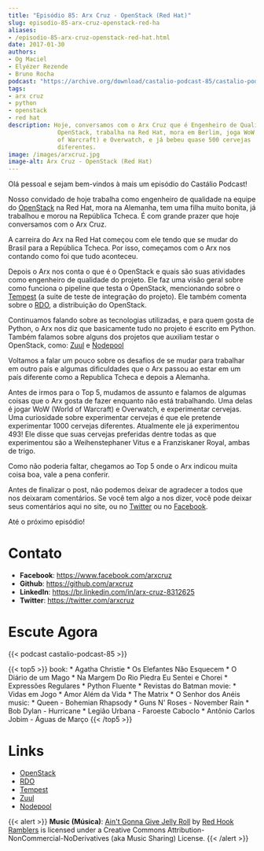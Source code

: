 ```yaml
---
title: "Episódio 85: Arx Cruz - OpenStack (Red Hat)"
slug: episodio-85-arx-cruz-openstack-red-ha
aliases:
- /episodio-85-arx-cruz-openstack-red-hat.html
date: 2017-01-30
authors:
- Og Maciel
- Elyézer Rezende
- Bruno Rocha
podcast: "https://archive.org/download/castalio-podcast-85/castalio-podcast-85.mp3"
tags:
- arx cruz
- python
- openstack
- red hat
description: Hoje, conversamos com o Arx Cruz que é Engenheiro de Qualidade no
              OpenStack, trabalha na Red Hat, mora em Berlim, joga WoW (World
              of Warcraft) e Overwatch, e já bebeu quase 500 cervejas
              diferentes.
image: /images/arxcruz.jpg
image-alt: Arx Cruz - OpenStack (Red Hat)
---
```


Olá pessoal e sejam bem-vindos à mais um episódio do Castálio Podcast!

Nosso convidado de hoje trabalha como engenheiro de qualidade na equipe do
[OpenStack](https://www.openstack.org/) na Red Hat, mora na Alemanha, tem uma
filha muito bonita, já trabalhou e morou na República Tcheca. É com grande
prazer que hoje conversamos com o Arx Cruz.

<div class="clearfix"></div>

A carreira do Arx na Red Hat começou com ele tendo que se mudar do Brasil para
a República Tcheca. Por isso, começamos com o Arx nos contando como foi que
tudo aconteceu.

Depois o Arx nos conta o que é o OpenStack e quais são suas atividades como
engenheiro de qualidade do projeto. Ele faz uma visão geral sobre como funciona
o pipeline que testa o OpenStack, mencionando sobre o
[Tempest](http://docs.openstack.org/developer/tempest/overview.html) (a suite
de teste de integração do projeto). Ele também comenta sobre o
[RDO](https://www.rdoproject.org/), a distribuição do OpenStack.

Continuamos falando sobre as tecnologias utilizadas, e para quem gosta de
Python, o Arx nos diz que basicamente tudo no projeto é escrito em Python.
Também falamos sobre alguns dos projetos que auxiliam testar o OpenStack, como:
[Zuul](http://docs.openstack.org/infra/system-config/zuul.html) e
[Nodepool](http://docs.openstack.org/infra/system-config/nodepool.html)

Voltamos a falar um pouco sobre os desafios de se mudar para trabalhar em outro
país e algumas dificuldades que o Arx passou ao estar em um país diferente como
a Republica Tcheca e depois a Alemanha.

Antes de irmos para o Top 5, mudamos de assunto e falamos de algumas coisas que
o Arx gosta de fazer enquanto não está trabalhando. Uma delas é jogar WoW
(World of Warcraft) e Overwatch, e experimentar cervejas. Uma curiosidade sobre
experimentar cervejas é que ele pretende experimentar 1000 cervejas diferentes.
Atualmente ele já experimentou 493! Ele disse que suas cervejas preferidas
dentre todas as que experimentou são a Weihenstephaner Vitus e a Franziskaner
Royal, ambas de trigo.

Como não poderia faltar, chegamos ao Top 5 onde o Arx indicou muita coisa boa,
vale a pena conferir.

Antes de finalizar o post, não podemos deixar de agradecer a todos que nos
deixaram comentários. Se você tem algo a nos dizer, você pode deixar seus
comentários aqui no site, ou no [Twitter](https://twitter.com/castaliopod) ou
no [Facebook](https://www.facebook.com/castaliopod).

Até o próximo episódio!

# Contato

- **Facebook**: <https://www.facebook.com/arxcruz>
- **Github**: <https://github.com/arxcruz>
- **LinkedIn**: <https://br.linkedin.com/in/arx-cruz-8312625>
- **Twitter**: <https://twitter.com/arxcruz>

# Escute Agora

{{< podcast castalio-podcast-85 >}}

{{< top5 >}}
book:
    * Agatha Christie
    * Os Elefantes Não Esquecem
    * O Diário de um Mago
    * Na Margem Do Rio Piedra Eu Sentei e Chorei
    * Expressões Regulares
    * Python Fluente
    * Revistas do Batman
movie:
    * Vidas em Jogo
    * Amor Além da Vida
    * The Matrix
    * O Senhor dos Anéis
music:
    * Queen - Bohemian Rhapsody
    * Guns N' Roses - November Rain
    * Bob Dylan - Hurricane
    * Legião Urbana - Faroeste Caboclo
    * Antônio Carlos Jobim - Águas de Março
{{< /top5 >}}

# Links

- [OpenStack](https://www.openstack.org/)
- [RDO](https://www.rdoproject.org/)
- [Tempest](http://docs.openstack.org/developer/tempest/overview.html)
- [Zuul](http://docs.openstack.org/infra/system-config/zuul.html)
- [Nodepool](http://docs.openstack.org/infra/system-config/nodepool.html)

{{< alert >}}
**Music (Música)**: [Ain\'t Gonna Give Jelly
Roll](http://freemusicarchive.org/music/Red_Hook_Ramblers/Live__WFMU_on_Antique_Phonograph_Music_Program_with_MAC_Feb_8_2011/Red_Hook_Ramblers_-_12_-_Aint_Gonna_Give_Jelly_Roll)
by [Red Hook Ramblers](http://www.redhookramblers.com/) is licensed under a
Creative Commons Attribution-NonCommercial-NoDerivatives (aka Music Sharing)
License.
{{< /alert >}}
